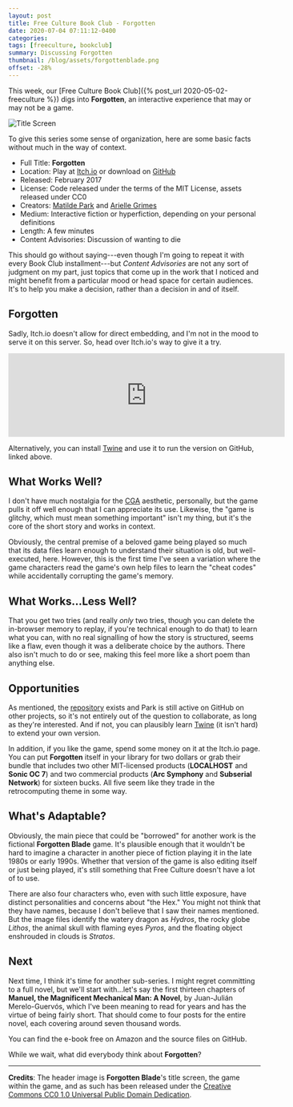```yaml
---
layout: post
title: Free Culture Book Club - Forgotten
date: 2020-07-04 07:11:12-0400
categories:
tags: [freeculture, bookclub]
summary: Discussing Forgotten
thumbnail: /blog/assets/forgottenblade.png
offset: -28%
---
```


This week, our [Free Culture Book Club]({% post_url 2020-05-02-freeculture %}) digs into **Forgotten**, an interactive experience that may or may not be a game.

![Title Screen](/blog/assets/forgottenblade.png "Title Screen for the game-within-a-game")

To give this series some sense of organization, here are some basic facts without much in the way of context.

 * Full Title:  **Forgotten**
 * Location:  Play at [Itch.io](https://aetherinteractive.itch.io/forgotten) or download on [GitHub](https://github.com/matildepark/forgotten)
 * Released:  February 2017
 * License:  Code released under the terms of the MIT License, assets released under CC0
 * Creators:  [Matilde Park](https://matildepark.ca/) and [Arielle Grimes](http://www.ariellegrimes.com/)
 * Medium:  Interactive fiction or hyperfiction, depending on your personal definitions
 * Length:  A few minutes
 * Content Advisories:  Discussion of wanting to die

This should go without saying---even though I'm going to repeat it with every Book Club installment---but *Content Advisories* are not any sort of judgment on my part, just topics that come up in the work that I noticed and might benefit from a particular mood or head space for certain audiences.  It's to help you make a decision, rather than a decision in and of itself.

## Forgotten

Sadly, Itch.io doesn't allow for direct embedding, and I'm not in the mood to serve it on this server.  So, head over Itch.io's way to give it a try.

<iframe
  src="https://itch.io/embed/108521"
  height="167"
  width="552"
  frameborder="0"
>
  <a href="https://aetherinteractive.itch.io/forgotten">
    Forgotten by Aether Interactive
  </a>
</iframe>

Alternatively, you can install [Twine](https://twinery.org/) and use it to run the version on GitHub, linked above.

## What Works Well?

I don't have much nostalgia for the [CGA](https://en.wikipedia.org/wiki/Color_Graphics_Adapter) aesthetic, personally, but the game pulls it off well enough that I can appreciate its use.  Likewise, the "game is glitchy, which must mean something important" isn't my thing, but it's the core of the short story and works in context.

Obviously, the central premise of a beloved game being played so much that its data files learn enough to understand their situation is old, but well-executed, here.  However, this is the first time I've seen a variation where the game characters read the game's own help files to learn the "cheat codes" while accidentally corrupting the game's memory.

## What Works...Less Well?

That you get two tries (and really *only* two tries, though you can delete the in-browser memory to replay, if you're technical enough to do that) to learn what you can, with no real signalling of how the story is structured, seems like a flaw, even though it was a deliberate choice by the authors.  There also isn't much to do or see, making this feel more like a short poem than anything else.

## Opportunities

As mentioned, the [repository](https://github.com/matildepark/forgotten) exists and Park is still active on GitHub on other projects, so it's not entirely out of the question to collaborate, as long as they're interested.  And if not, you can plausibly learn [Twine](https://twinery.org/) (it isn't hard) to extend your own version.

In addition, if you like the game, spend some money on it at the Itch.io page.  You can put **Forgotten** itself in your library for two dollars or grab their bundle that includes two other MIT-licensed products (**LOCALHOST** and **Sonic OC 7**) and two commercial products (**Arc Symphony** and **Subserial Network**) for sixteen bucks.  All five seem like they trade in the retrocomputing theme in some way.

## What's Adaptable?

Obviously, the main piece that could be "borrowed" for another work is the fictional **Forgotten Blade** game.  It's plausible enough that it wouldn't be hard to imagine a character in another piece of fiction playing it in the late 1980s or early 1990s.  Whether that version of the game is also editing itself or just being played, it's still something that Free Culture doesn't have a lot of to use.

There are also four characters who, even with such little exposure, have distinct personalities and concerns about "the Hex."  You might not think that they have names, because I don't believe that I saw their names mentioned.  But the image files identify the watery dragon as *Hydros*, the rocky globe *Lithos*, the animal skull with flaming eyes *Pyros*, and the floating object enshrouded in clouds is *Stratos*.

## Next

Next time, I think it's time for another sub-series.  I might regret committing to a full novel, but we'll start with...let's say the first thirteen chapters of **Manuel, the Magnificent Mechanical Man: A Novel**, by Juan-Julián Merelo-Guervós, which I've been meaning to read for years and has the virtue of being fairly short.  That should come to four posts for the entire novel, each covering around seven thousand words.

You can find the e-book free on Amazon and the source files on GitHub.

While we wait, what did everybody think about **Forgotten**?

* * *

**Credits**:  The header image is **Forgotten Blade**'s title screen, the game within the game, and as such has been released under the [Creative Commons CC0 1.0 Universal Public Domain Dedication](https://creativecommons.org/publicdomain/zero/1.0/).
